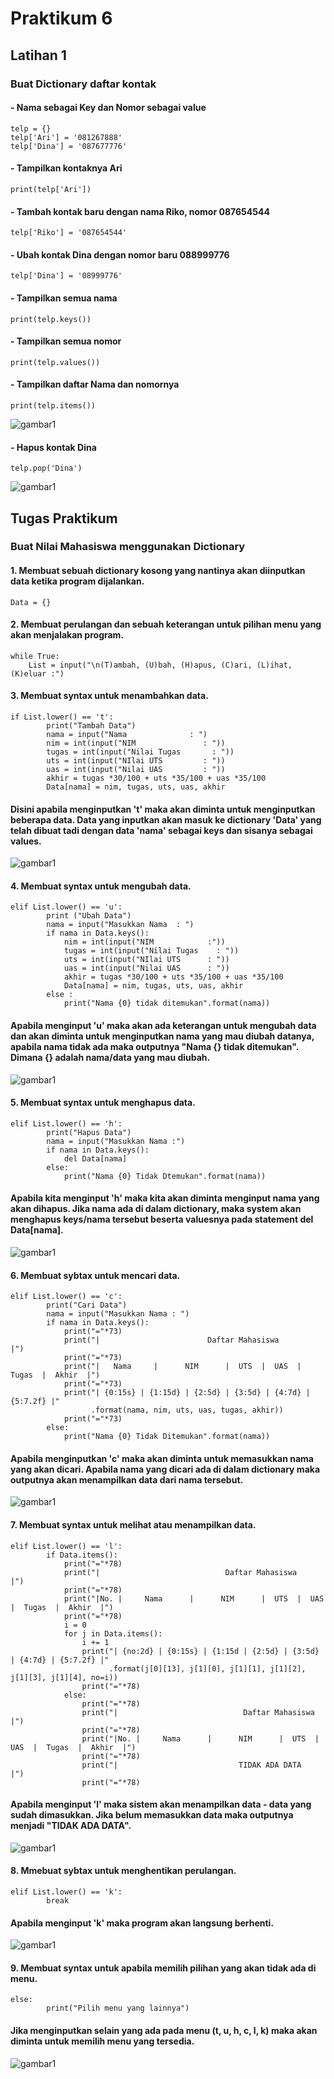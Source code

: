  # Praktikum 6
 ## Latihan 1
 
 ### Buat Dictionary daftar kontak
 #### - Nama sebagai Key dan Nomor sebagai value
 ```
 telp = {}
 telp['Ari'] = '081267888'
 telp['Dina'] = '087677776'
 ```
 #### - Tampilkan kontaknya Ari
 ```
 print(telp['Ari'])
 ```
 #### - Tambah kontak baru dengan nama Riko, nomor 087654544
 ```
 telp['Riko'] = '087654544'
 ```
 #### - Ubah kontak Dina dengan nomor baru 088999776
 ```
 telp['Dina'] = '08999776'
 ```
 #### - Tampilkan semua nama
 ```
 print(telp.keys())
 ```
 #### - Tampilkan semua nomor
 ```
 print(telp.values())
 ```
 #### - Tampilkan daftar Nama dan nomornya
 ```
 print(telp.items())
 ```

![gambar1](gambar/prak6_1.png)

#### - Hapus kontak Dina
```
telp.pop('Dina')
```

![gambar1](gambar/prak6_2.png)

## Tugas Praktikum

### Buat Nilai Mahasiswa menggunakan Dictionary
#### 1. Membuat sebuah dictionary kosong yang nantinya akan diinputkan data ketika program dijalankan.
```
Data = {}
```
#### 2. Membuat perulangan dan sebuah keterangan untuk pilihan menu yang akan menjalakan program.
```
while True:
    List = input("\n(T)ambah, (U)bah, (H)apus, (C)ari, (L)ihat, (K)eluar :")
```
#### 3. Membuat syntax untuk menambahkan data.
```
if List.lower() == 't':
        print("Tambah Data")
        nama = input("Nama              : ")
        nim = int(input("NIM               : "))
        tugas = int(input("Nilai Tugas       : "))
        uts = int(input("NIlai UTS         : "))
        uas = int(input("Nilai UAS         : "))
        akhir = tugas *30/100 + uts *35/100 + uas *35/100
        Data[nama] = nim, tugas, uts, uas, akhir
```
#### Disini apabila menginputkan 't' maka akan diminta untuk menginputkan beberapa data. Data yang inputkan akan masuk ke dictionary 'Data' yang telah dibuat tadi dengan data 'nama' sebagai keys dan sisanya sebagai values.

![gambar1](gambar/prak6_3.png)

#### 4. Membuat syntax untuk mengubah data.
```
elif List.lower() == 'u':
        print ("Ubah Data")
        nama = input("Masukkan Nama  : ")
        if nama in Data.keys():
            nim = int(input("NIM            :"))
            tugas = int(input("Nilai Tugas    : "))
            uts = int(input("NIlai UTS      : "))
            uas = int(input("Nilai UAS      : "))
            akhir = tugas *30/100 + uts *35/100 + uas *35/100
            Data[nama] = nim, tugas, uts, uas, akhir
        else :
            print("Nama {0} tidak ditemukan".format(nama))
```
#### Apabila menginput 'u' maka akan ada keterangan untuk mengubah data dan akan diminta untuk menginputkan nama yang mau diubah datanya, apabila nama tidak ada maka outputnya "Nama {} tidak ditemukan". Dimana {} adalah nama/data yang mau diubah.

![gambar1](gambar/prak6_4.png)

#### 5. Membuat syntax untuk menghapus data.
```
elif List.lower() == 'h':
        print("Hapus Data")
        nama = input("Masukkan Nama :")
        if nama in Data.keys():
            del Data[nama]
        else:
            print("Nama {0} Tidak Dtemukan".format(nama))
```
#### Apabila kita menginput 'h' maka kita akan diminta menginput nama yang akan dihapus. Jika nama ada di dalam dictionary, maka system akan menghapus keys/nama tersebut beserta valuesnya pada statement del Data[nama].

![gambar1](gambar/prak6_5.png)

#### 6. Membuat sybtax untuk mencari data.
```
elif List.lower() == 'c':
        print("Cari Data")
        nama = input("Masukkan Nama : ")
        if nama in Data.keys():
            print("="*73)
            print("|                        Daftar Mahasiswa                        |")
            print("="*73)
            print("|   Nama     |      NIM      |  UTS  |  UAS  |  Tugas  |  Akhir  |")
            print("="*73)
            print("| {0:15s} | {1:15d} | {2:5d} | {3:5d} | {4:7d} | {5:7.2f} |"
                  .format(nama, nim, uts, uas, tugas, akhir))
            print("="*73)
        else:
            print("Nama {0} Tidak Ditemukan".format(nama))
```
#### Apabila menginputkan 'c' maka akan diminta untuk memasukkan nama yang akan dicari. Apabila nama yang dicari ada di dalam dictionary maka outputnya akan menampilkan data dari nama tersebut.

![gambar1](gambar/prak6_6.png)

#### 7. Membuat syntax untuk melihat atau menampilkan data.
```
elif List.lower() == 'l':
        if Data.items():
            print("="*78)
            print("|                            Daftar Mahasiswa                            |")
            print("="*78)
            print("|No. |     Nama      |      NIM      |  UTS  |  UAS  |  Tugas  |  Akhir  |")
            print("="*78)
            i = 0
            for j in Data.items():
                i += 1
                print("| {no:2d} | {0:15s} | {1:15d | {2:5d} | {3:5d} | {4:7d} | {5:7.2f} |"
                      .format(j[0][13], j[1][0], j[1][1], j[1][2], j[1][3], j[1][4], no=i))
                print("="*78)
            else:
                print("="*78)
                print("|                            Daftar Mahasiswa                            |")
                print("="*78)
                print("|No. |     Nama      |      NIM      |  UTS  |  UAS  |  Tugas  |  Akhir  |")
                print("="*78)
                print("|                           TIDAK ADA DATA                               |")
                print("="*78)
```
#### Apabila menginput 'l' maka sistem akan menampilkan data - data yang sudah dimasukkan. Jika belum memasukkan data maka outputnya menjadi "TIDAK ADA DATA".

![gambar1](gambar/prak6_7.png)

#### 8. Mmebuat sybtax untuk menghentikan perulangan.
```
elif List.lower() == 'k':
        break
```
#### Apabila menginput 'k' maka program akan langsung berhenti.

![gambar1](gambar/prak6_8.png)

#### 9. Membuat syntax untuk apabila memilih pilihan yang akan tidak ada di menu.
```
else:
        print("Pilih menu yang lainnya")
```
#### Jika menginputkan selain yang ada pada menu (t, u, h, c, l, k) maka akan diminta untuk memilih menu yang tersedia.

![gambar1](gambar/prak6_9.png)
